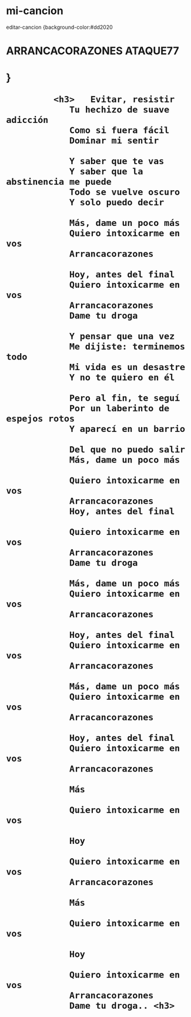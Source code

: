 # mi-cancion
editar-cancion
                            {background-color:#dd2020  <h1>ARRANCACORAZONES ATAQUE77<h1>}
  
             <h3>   Evitar, resistir
                Tu hechizo de suave adicción
                Como si fuera fácil
                Dominar mi sentir
  
                Y saber que te vas
                Y saber que la abstinencia me puede
                Todo se vuelve oscuro
                Y solo puedo decir
  
                Más, dame un poco más
                Quiero intoxicarme en vos
                Arrancacorazones
  
                Hoy, antes del final
                Quiero intoxicarme en vos
                Arrancacorazones
                Dame tu droga
  
                Y pensar que una vez
                Me dijiste: terminemos todo
                Mi vida es un desastre
                Y no te quiero en él
  
                Pero al fin, te seguí
                Por un laberinto de espejos rotos
                Y aparecí en un barrio
  
                Del que no puedo salir
                Más, dame un poco más
  
                Quiero intoxicarme en vos
                Arrancacorazones
                Hoy, antes del final
  
                Quiero intoxicarme en vos
                Arrancacorazones
                Dame tu droga
  
                Más, dame un poco más
                Quiero intoxicarme en vos
                Arrancacorazones
  
                Hoy, antes del final
                Quiero intoxicarme en vos
                Arrancacorazones
  
                Más, dame un poco más
                Quiero intoxicarme en vos
                Arracancorazones
  
                Hoy, antes del final
                Quiero intoxicarme en vos
                Arrancacorazones
  
                Más
  
                Quiero intoxicarme en vos
  
                Hoy
  
                Quiero intoxicarme en vos
                Arrancacorazones
  
                Más
  
                Quiero intoxicarme en vos
  
                Hoy
  
                Quiero intoxicarme en vos
                Arrancacorazones
                Dame tu droga.. <h3>
